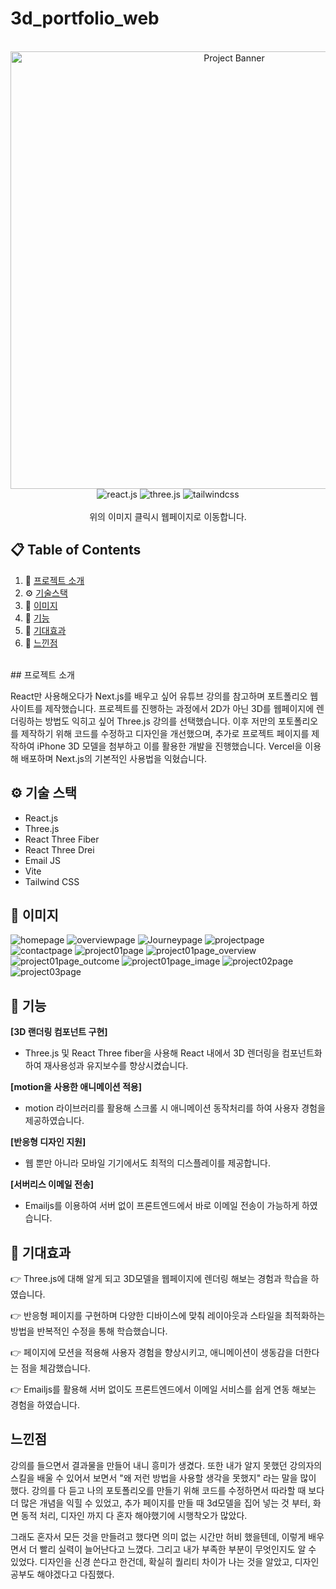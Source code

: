 # 3d_portfolio_web

<div align="center">
  <br />
    <a href="https://3dportfolio-five-wine.vercel.app/" target="_blank">
      <img src="https://github.com/user-attachments/assets/9d3fcd19-70cc-429b-8ead-8399ec60d1ab" alt="Project Banner" width=700 >
    </a>
  <br />

  <div>
    <img src="https://img.shields.io/badge/-React_JS-black?style=for-the-badge&logoColor=white&logo=react&color=61DAFB" alt="react.js" />
    <img src="https://img.shields.io/badge/-Three_JS-black?style=for-the-badge&logoColor=white&logo=threedotjs&color=000000" alt="three.js" />
    <img src="https://img.shields.io/badge/-Tailwind_CSS-black?style=for-the-badge&logoColor=white&logo=tailwindcss&color=06B6D4" alt="tailwindcss" />
  </div>

<br />
   <div align="center" >
    위의 이미지 클릭시 웹페이지로 이동합니다.
    </div>
</div>

## 📋 <a name="table">Table of Contents</a>

1. 🤖 [프로젝트 소개](#introduction)
2. ⚙️ [기술스택](#tech-stack)
3. 🤸 [이미지](#image)
4. 🔋 [기능](#features)
5. 🚀 [기대효과](#more)
6. 🔗 [느낀점](#links)

<br/>
## <a name="introduction">프로젝트 소개</a>

React만 사용해오다가 Next.js를 배우고 싶어 유튜브 강의를 참고하며 포트폴리오 웹사이트를 제작했습니다. 
프로젝트를 진행하는 과정에서 2D가 아닌 3D를 웹페이지에 렌더링하는 방법도 익히고 싶어 Three.js 강의를 선택했습니다. 
이후 저만의 포토폴리오를 제작하기 위해 코드를 수정하고 디자인을 개선했으며, 추가로 프로젝트 페이지를 제작하여 iPhone 3D 모델을 첨부하고 이를 활용한 개발을 진행했습니다. Vercel을 이용해 배포하며 Next.js의 기본적인 사용법을 익혔습니다.


## <a name="tech-stack">⚙️ 기술 스택</a>

- React.js
- Three.js
- React Three Fiber
- React Three Drei
- Email JS
- Vite
- Tailwind CSS

## <a name="image">🤸 이미지</a>

 <div>
    <img src="https://github.com/user-attachments/assets/bda086d5-6487-41fb-9635-ae57789bf7d7" alt="homepage" />
    <img src="https://github.com/user-attachments/assets/f4b77fc8-043e-41fd-85b1-183e12762fba" alt="overviewpage" />
    <img src="https://github.com/user-attachments/assets/8526d9ba-dcfc-44ad-b09f-2a6e3d06dca7" alt="Journeypage" />
   <img src="https://github.com/user-attachments/assets/491ad50f-b4c9-4671-bab8-76592c8c7b73" alt="projectpage" />
   <img src="https://github.com/user-attachments/assets/dbb88a62-574e-4cf3-9259-99bb606c83e7" alt="contactpage" />
   <img src="https://github.com/user-attachments/assets/a27ccc3a-a408-4788-9b0a-d658611a1399" alt="project01page" />
   <img src="https://github.com/user-attachments/assets/5f43bec3-3fbc-438e-b1b8-b75861d1d8d2" alt="project01page_overview" />
   <img src="https://github.com/user-attachments/assets/c71c2b4f-5d85-4687-9e58-5a2a8838461a" alt="project01page_outcome" />
   <img src="https://github.com/user-attachments/assets/9701d13e-6b2e-4a56-b7ee-c96c4b7d93a0" alt="project01page_image" />
   <img src="https://github.com/user-attachments/assets/d3ca5b73-6285-414a-ad8d-963d90b25bbd" alt="project02page" />
   <img src="https://github.com/user-attachments/assets/0e5c9f20-caee-4011-b973-486ad57ace50" alt="project03page" />


  </div>


## <a name="features">🔋 기능</a>

**[3D 랜더링 컴포넌트 구현]**   

- Three.js 및 React Three fiber을 사용해 React 내에서 3D 렌더링을 컴포넌트화하여 재사용성과 유지보수를 향상시켰습니다.    


**[motion을 사용한 애니메이션 적용]**   

- motion 라이브러리를 활용해 스크롤 시 애니메이션 동작처리를 하여 사용자 경험을 제공하였습니다. 


**[반응형 디자인 지원]**   

- 웹 뿐만 아니라 모바일 기기에서도 최적의 디스플레이를 제공합니다.





**[서버리스 이메일 전송]**   

- Emailjs를 이용하여 서버 없이 프론트엔드에서 바로 이메일 전송이 가능하게 하였습니다.


## <a name="features">🚀 기대효과</a>

👉 Three.js에 대해 알게 되고  3D모델을 웹페이지에 렌더링 해보는 경험과 학습을 하였습니다. 

👉 반응형 페이지를 구현하며 다양한 디바이스에 맞춰 레이아웃과 스타일을 최적화하는 방법을 반복적인 수정을 통해 학습했습니다.

👉 페이지에 모션을 적용해 사용자 경험을 향상시키고, 애니메이션이 생동감을 더한다는 점을 체감했습니다. 

👉 Emailjs를 활용해 서버 없이도 프론트엔드에서 이메일 서비스를 쉽게 연동 해보는 경험을 하였습니다.




## <a name="link">느낀점</a>

강의를 들으면서 결과물을 만들어 내니 흥미가 생겼다.
또한 내가 알지 못했던 강의자의 스킬을 배울 수 있어서 보면서 "왜 저런 방법을 사용할 생각을 못했지" 라는 말을 많이 했다.
강의를 다 듣고 나의 포토폴리오를 만들기 위해 코드를 수정하면서 따라할 때 보다 더 많은 개념을 익힐 수 있었고,
추가 페이지를 만들 때 3d모델을 집어 넣는 것 부터, 화면 동적 처리, 디자인 까지 다 혼자 해야했기에 시행착오가 많았다.

그래도 혼자서 모든 것을 만들려고 했다면 의미 없는 시간만 허비 했을텐데, 이렇게 배우면서 더 빨리 실력이 늘어난다고 느꼈다.
그리고 내가 부족한 부분이 무엇인지도 알 수 있었다. 디자인을 신경 쓴다고 한건데, 확실히 퀄리티 차이가 나는 것을 알았고,
디자인 공부도 해야겠다고 다짐했다.

